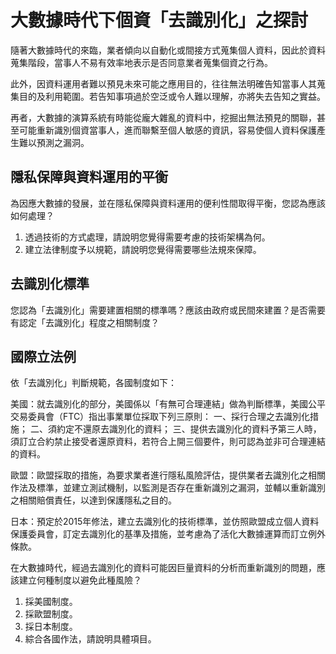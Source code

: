 # 大數據時代下個資「去識別化」之探討

隨著大數據時代的來臨，業者傾向以自動化或間接方式蒐集個人資料，因此於資料蒐集階段，當事人不易有效率地表示是否同意業者蒐集個資之行為。

此外，因資料運用者難以預見未來可能之應用目的，往往無法明確告知當事人其蒐集目的及利用範圍。若告知事項過於空泛或令人難以理解，亦將失去告知之實益。

再者，大數據的演算系統有時能從龐大雜亂的資料中，挖掘出無法預見的關聯，甚至可能重新識別個資當事人，進而聯繫至個人敏感的資訊，容易使個人資料保護產生難以預測之漏洞。
  
## 隱私保障與資料運用的平衡

為因應大數據的發展，並在隱私保障與資料運用的便利性間取得平衡，您認為應該如何處理？

1. 透過技術的方式處理，請說明您覺得需要考慮的技術架構為何。
2. 建立法律制度予以規範，請說明您覺得需要哪些法規來保障。

## 去識別化標準

您認為「去識別化」需要建置相關的標準嗎？應該由政府或民間來建置？是否需要有認定「去識別化」程度之相關制度？

## 國際立法例

依「去識別化」判斷規範，各國制度如下：

美國：就去識別化的部分，美國係以「有無可合理連結」做為判斷標準，美國公平交易委員會（FTC）指出事業單位採取下列三原則：
一、採行合理之去識別化措施；
二、須約定不還原去識別化的資料；
三、提供去識別化的資料予第三人時，須訂立合約禁止接受者還原資料，若符合上開三個要件，則可認為並非可合理連結的資料。

歐盟：歐盟採取的措施，為要求業者進行隱私風險評估，提供業者去識別化之相關作法及標準，並建立測試機制，以監測是否存在重新識別之漏洞，並輔以重新識別之相關賠償責任，以達到保護隱私之目的。

日本：預定於2015年修法，建立去識別化的技術標準，並仿照歐盟成立個人資料保護委員會，訂定去識別化的基準及措施，並考慮為了活化大數據運算而訂立例外條款。

在大數據時代，經過去識別化的資料可能因巨量資料的分析而重新識別的問題，應該建立何種制度以避免此種風險？

1. 採美國制度。
2. 採歐盟制度。
3. 採日本制度。
4. 綜合各國作法，請說明具體項目。
